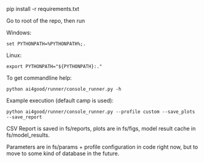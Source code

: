 
pip install -r requirements.txt

Go to root of the repo, then run

Windows: 
    
    set PYTHONPATH=%PYTHONPATH%;.
    
Linux:

    export PYTHONPATH="${PYTHONPATH}:."
    
    
To get commandline help:
    
    python ai4good/runner/console_runner.py -h
    
    
Example execution (default camp is used):

    python ai4good/runner/console_runner.py --profile custom --save_plots --save_report
    
CSV Report is  saved in fs/reports, plots are in fs/figs, model result cache in fs/model_results.

Parameters are in fs/params + profile configuration in code right now, but to move to some kind of database in the future.
